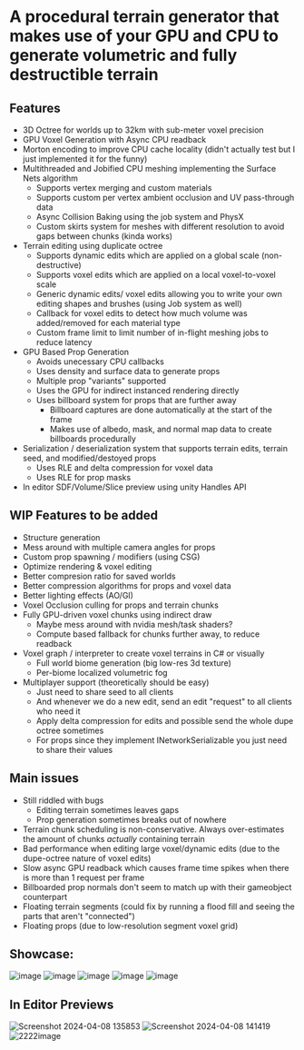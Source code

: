 # A procedural terrain generator that makes use of your GPU and CPU to generate volumetric and fully destructible terrain

## Features
* 3D Octree for worlds up to 32km with sub-meter voxel precision
* GPU Voxel Generation with Async CPU readback
* Morton encoding to improve CPU cache locality (didn't actually test but I just implemented it for the funny)
* Multithreaded and Jobified CPU meshing implementing the Surface Nets algorithm
  *  Supports vertex merging and custom materials
  *  Supports custom per vertex ambient occlusion and UV pass-through data
  *  Async Collision Baking using the job system and PhysX
  *  Custom skirts system for meshes with different resolution to avoid gaps between chunks (kinda works)
* Terrain editing using duplicate octree
  * Supports dynamic edits which are applied on a global scale (non-destructive)
  * Supports voxel edits which are applied on a local voxel-to-voxel scale
  * Generic dynamic edits/ voxel edits allowing you to write your own editing shapes and brushes (using Job system as well) 
  * Callback for voxel edits to detect how much volume was added/removed for each material type
  * Custom frame limit to limit number of in-flight meshing jobs to reduce latency
* GPU Based Prop Generation
  * Avoids unecessary CPU callbacks
  * Uses density and surface data to generate props
  * Multiple prop "variants" supported
  * Uses the GPU for indirect instanced rendering directly
  * Uses billboard system for props that are further away
    * Billboard captures are done automatically at the start of the frame
    * Makes use of albedo, mask, and normal map data to create billboards procedurally
* Serialization / deserialization system that supports terrain edits, terrain seed, and modified/destoyed props
  * Uses RLE and delta compression for voxel data
  * Uses RLE for prop masks
* In editor SDF/Volume/Slice preview using unity Handles API 
 
 ## WIP Features to be added
  * Structure generation
  * Mess around with multiple camera angles for props
  * Custom prop spawning / modifiers (using CSG)
  * Optimize rendering & voxel editing
  * Better compresion ratio for saved worlds
  * Better compression algorithms for props and voxel data
  * Better lighting effects (AO/GI)
  * Voxel Occlusion culling for props and terrain chunks
  * Fully GPU-driven voxel chunks using indirect draw
    * Maybe mess around with nvidia mesh/task shaders?
    * Compute based fallback for chunks further away, to reduce readback
  * Voxel graph / interpreter to create voxel terrains in C# or visually
    * Full world biome generation (big low-res 3d texture)
    * Per-biome localized volumetric fog
  * Multiplayer support (theoretically should be easy)
    * Just need to share seed to all clients
    * And whenever we do a new edit, send an edit "request" to all clients who need it
    * Apply delta compression for edits and possible send the whole dupe octree sometimes
    * For props since they implement INetworkSerializable you just need to share their values 

## Main issues
  * Still riddled with bugs
    * Editing terrain sometimes leaves gaps
    * Prop generation sometimes breaks out of nowhere
  * Terrain chunk scheduling is non-conservative. Always over-estimates the amount of chunks _actually_ containing terrain
  * Bad performance when editing large voxel/dynamic edits (due to the dupe-octree nature of voxel edits)
  * Slow async GPU readback which causes frame time spikes when there is more than 1 request per frame
  * Billboarded prop normals don't seem to match up with their gameobject counterpart
  * Floating terrain segments (could fix by running a flood fill and seeing the parts that aren't "connected")
  * Floating props (due to low-resolution segment voxel grid)

## Showcase:
![image](https://github.com/jedjoud10/VoxelTerrainGenerator/assets/34755598/506140cb-6bd8-4c07-a3aa-9438115872b1)
![image](https://github.com/jedjoud10/VoxelTerrainGenerator/assets/34755598/8b0d434b-0d18-4e3c-806d-a9ceb16e024c)
![image](https://github.com/jedjoud10/VoxelTerrainGenerator/assets/34755598/5291314d-16da-420f-8a26-cda33c42060d)
![image](https://github.com/jedjoud10/VoxelTerrainGenerator/assets/34755598/1fedfe2e-fc9e-4672-bbfa-dd413d86448d)
![image](https://github.com/jedjoud10/VoxelTerrainGenerator/assets/34755598/51a05c97-5f5b-4822-901b-3aac0f442a42)


## In Editor Previews
![Screenshot 2024-04-08 135853](https://github.com/jedjoud10/VoxelTerrainGenerator/assets/34755598/c719561f-05d4-4b1a-9e6c-fae8e4e29cb8)
![Screenshot 2024-04-08 141419](https://github.com/jedjoud10/VoxelTerrainGenerator/assets/34755598/3228c033-1ef9-4d56-bf6d-5efa8a58177f)
![2222image](https://github.com/jedjoud10/VoxelTerrainGenerator/assets/34755598/a736877a-9a96-4212-9bd7-634db644438f)
